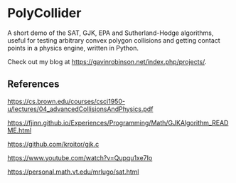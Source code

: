 # PolyCollider
A short demo of the SAT, GJK, EPA and Sutherland-Hodge algorithms, useful for testing arbitrary convex polygon collisions and getting contact points in a physics engine, written in Python.

Check out my blog at https://gavinrobinson.net/index.php/projects/.

## References

https://cs.brown.edu/courses/csci1950-u/lectures/04_advancedCollisionsAndPhysics.pdf

https://fjinn.github.io/Experiences/Programming/Math/GJKAlgorithm_README.html

https://github.com/kroitor/gjk.c

https://www.youtube.com/watch?v=Qupqu1xe7Io

https://personal.math.vt.edu/mrlugo/sat.html